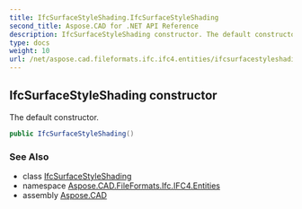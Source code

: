 ```yaml
---
title: IfcSurfaceStyleShading.IfcSurfaceStyleShading
second_title: Aspose.CAD for .NET API Reference
description: IfcSurfaceStyleShading constructor. The default constructor
type: docs
weight: 10
url: /net/aspose.cad.fileformats.ifc.ifc4.entities/ifcsurfacestyleshading/ifcsurfacestyleshading/
---
```

## IfcSurfaceStyleShading constructor

The default constructor.

```csharp
public IfcSurfaceStyleShading()
```

### See Also

* class [IfcSurfaceStyleShading](../)
* namespace [Aspose.CAD.FileFormats.Ifc.IFC4.Entities](../../ifcsurfacestyleshading/)
* assembly [Aspose.CAD](../../../)


